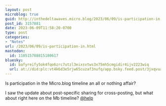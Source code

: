 ```yaml
---
layout: post
microblog: true
guid: http://inthedeltawaves.micro.blog/2023/06/09/is-participation-in.html
post_id: 3157881
date: 2023-06-09T11:58:20-0700
type: post
categories:
- "Notes"
url: /2023/06/09/is-participation-in.html
mastodon:
  id: 110515788815180617
bluesky:
  id: bafyreify5ok4fqo6zrc7utzl3eixsvtws3x75mh5cmgidir4ijv2223wiq
  url: at://did:plc:vt4k6d3e5rjw65cuzaf3nufq/app.bsky.feed.post/3jxqvuarw332l
---
```

Is participation in the Micro.blog timeline an all or nothing affair? 

I saw the update about post-specific sharing for cross-posting, but what about right here on the Mb timeline? [@help](https://micro.blog/help) 
